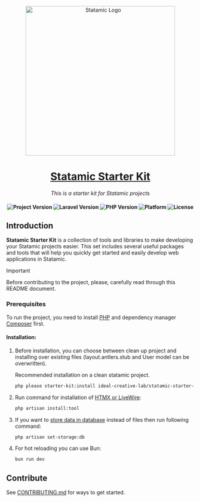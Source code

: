 <p align="center"><img src="https://statamic.com/assets/branding/Statamic-Logo+Wordmark-Rad.svg" width="400" alt="Statamic Logo" /></p>

<h1 align="center">
    <a href="https://github.com/ideal-creative-lab/statamic-starter-kit">
        Statamic Starter Kit
    </a>
</h1>

<p align="center">
    <i align="center">This is a starter kit for Statamic projects</i>
</p>

<h4 align="center">
    <img src="https://img.shields.io/badge/release-v1.0.0-blue" alt="Project Version">
    <img src="https://img.shields.io/badge/laravel-10.8-blueviolet" alt="Laravel Version">
    <img src="https://img.shields.io/badge/php-%3E=8.1-royalblue" alt="PHP Version">
    <img src="https://img.shields.io/badge/platform-*nix-lightgrey" alt="Platform">
    <img src="https://img.shields.io/badge/license-proprietary-green" alt="License">
</h4>

## Introduction

**Statamic Starter Kit** is a collection of tools and libraries to make developing your Statamic projects easier. This set includes several useful packages and tools that will help you quickly get started and easily develop web applications in Statamic.

> [!IMPORTANT]
> Before contributing to the project, please, carefully read through this README document.

### Prerequisites
To run the project, you need to install [PHP](https://www.php.net/manual/en/install.php) and dependency manager
[Composer](https://getcomposer.org) first.

#### Installation:

1.  Before installation, you can choose between clean up project and installing over existing files (layout.antlers.stub and User model can be overwritten).
    
    Recommended installation on a clean statamic project.
    
    ```zsh
    php please starter-kit:install ideal-creative-lab/statamic-starter-kit
    ```

2. Run command for installation of [HTMX or LiveWire](https://github.com/ideal-creative-lab/statamic-starter-kit/wiki/How-to-install-HTMX-LiveWire):
    ```zsh
    php artisan install:tool
    ```

3. If you want to [store data in database](https://github.com/ideal-creative-lab/statamic-starter-kit/wiki/How-to-store-data-in-database) instead of files then run following command:
    ```zsh
    php artisan set-storage:db
    ```
    
4. For hot reloading you can use Bun:
    ```zsh
    bun run dev
    ```

## Contribute
See [CONTRIBUTING.md](CONTRIBUTING.md) for ways to get started.
